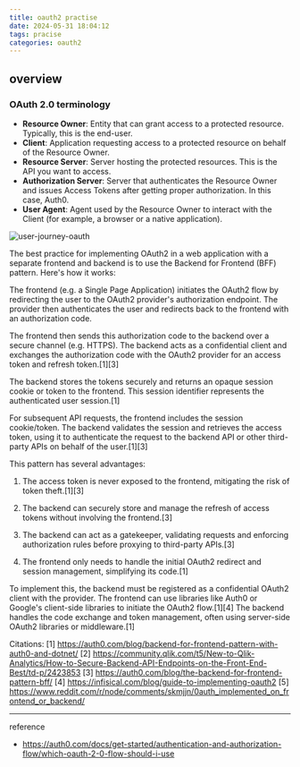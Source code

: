 ```yaml
---
title: oauth2 practise
date: 2024-05-31 18:04:12
tags: pracise
categories: oauth2
---
```


## overview

### OAuth 2.0 terminology

- **Resource Owner**: Entity that can grant access to a protected resource. Typically, this is the end-user.
- **Client**: Application requesting access to a protected resource on behalf of the Resource Owner.
- **Resource Server**: Server hosting the protected resources. This is the API you want to access.
- **Authorization Server**: Server that authenticates the Resource Owner and issues Access Tokens after getting proper authorization. In this case, Auth0.
- **User Agent**: Agent used by the Resource Owner to interact with the Client (for example, a browser or a native application).

![user-journey-oauth](/images/security/user-journey-oauth.webp)



The best practice for implementing OAuth2 in a web application with a separate frontend and backend is to use the Backend for Frontend (BFF) pattern. Here's how it works:

The frontend (e.g. a Single Page Application) initiates the OAuth2 flow by redirecting the user to the OAuth2 provider's authorization endpoint. The provider then authenticates the user and redirects back to the frontend with an authorization code.

The frontend then sends this authorization code to the backend over a secure channel (e.g. HTTPS). The backend acts as a confidential client and exchanges the authorization code with the OAuth2 provider for an access token and refresh token.[1][3]

The backend stores the tokens securely and returns an opaque session cookie or token to the frontend. This session identifier represents the authenticated user session.[1]

For subsequent API requests, the frontend includes the session cookie/token. The backend validates the session and retrieves the access token, using it to authenticate the request to the backend API or other third-party APIs on behalf of the user.[1][3]

This pattern has several advantages:

1. The access token is never exposed to the frontend, mitigating the risk of token theft.[1][3]

2. The backend can securely store and manage the refresh of access tokens without involving the frontend.[3]

3. The backend can act as a gatekeeper, validating requests and enforcing authorization rules before proxying to third-party APIs.[3]

4. The frontend only needs to handle the initial OAuth2 redirect and session management, simplifying its code.[1]

To implement this, the backend must be registered as a confidential OAuth2 client with the provider. The frontend can use libraries like Auth0 or Google's client-side libraries to initiate the OAuth2 flow.[1][4] The backend handles the code exchange and token management, often using server-side OAuth2 libraries or middleware.[1]

Citations:
[1] https://auth0.com/blog/backend-for-frontend-pattern-with-auth0-and-dotnet/
[2] https://community.qlik.com/t5/New-to-Qlik-Analytics/How-to-Secure-Backend-API-Endpoints-on-the-Front-End-Best/td-p/2423853
[3] https://auth0.com/blog/the-backend-for-frontend-pattern-bff/
[4] https://infisical.com/blog/guide-to-implementing-oauth2
[5] https://www.reddit.com/r/node/comments/skmjjn/0auth_implemented_on_frontend_or_backend/



----

reference

- https://auth0.com/docs/get-started/authentication-and-authorization-flow/which-oauth-2-0-flow-should-i-use